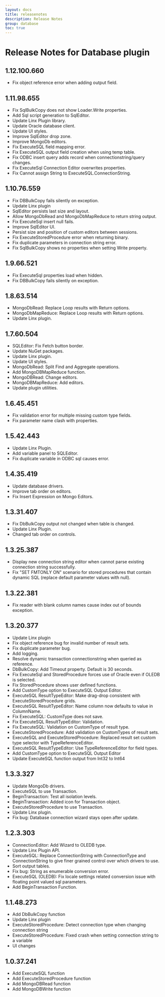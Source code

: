 ```yaml
---
layout: docs
title: releasenotes
description: Release Notes
group: database
toc: true
---
```

# Release Notes for Database plugin
<a id="1_12_100_660"></a>
## 1.12.100.660
- Fix object reference error when adding output field.

<a id="1_11_98_655"></a>
## 1.11.98.655
- Fix SqlBulkCopy does not show Loader.Write properties.
- Add Sql script generation to SqlEditor.
- Update Linx Plugin library.
- Update Oracle database client.
- Update UI styles.
- Improve SqlEditor drop zone.
- Improve MongoDb editors.
- Fix ExecuteSQL field mapping error.
- Fix ExecuteSQL output field creation when using temp table.
- Fix ODBC insert query adds record when connectionstring/query changes.
- Fix ExecuteSql Connection Editor overwrites properties.
- Fix Cannot assign String to ExecuteSQL.ConnectionString.

<a id="1_10_76_559"></a>
## 1.10.76.559
- Fix DBBulkCopy fails silently on exception.
- Update Linx plugin
- SqlEditor persists last size and layout.
- Allow MongoDbRead and MongoDbMapReduce to return string output.
- Fix ExecuteSql insert null fails.
- Improve SqlEditor UI.
- Persist size and position of custom editors between sessions.
- Fix ExecuteStoredProcedure error when returning binary.
- Fix duplicate parameters in connection string error.
- Fix SqlBulkCopy shows no properties when setting Write property.
<a id="1_9_66_521"></a>
## 1.9.66.521
- Fix ExecuteSql properties load when hidden.
- Fix DBBulkCopy fails silently on exception.
<a id="1_8_63_514"></a>
## 1.8.63.514
- MongoDbRead: Replace Loop results with Return options.
- MongoDbMapReduce: Replace Loop results with Return options.
- Update Linx plugin.
<a id="1_7_60_504"></a>
## 1.7.60.504
- SQLEditor: Fix Fetch button border.
- Update NuGet packages.
- Update Linx plugin.
- Update UI styles.
- MongoDbRead: Split Find and Aggregate operations.
- Add MongoDBMapReduce function.
- MongoDBRead: Change editors.
- MongoDBMapReduce: Add editors.
- Update plugin utilities.
<a id="1_6_45_451"></a>
## 1.6.45.451
- Fix validation error for multiple missing custom type fields.
- Fix parameter name clash with properties.
<a id="1_5_42_443"></a>
## 1.5.42.443
- Update Linx Plugin.
- Add variable panel to SQLEditor.
- Fix duplicate variable in ODBC sql causes error.
<a id="1_4_35_419"></a>
## 1.4.35.419
- Update database drivers.
- Improve tab order on editors.
- Fix Insert Expression on Mongo Editors.
<a id="1_3_31_407"></a>
## 1.3.31.407
- Fix DbBulkCopy output not changed when table is changed.
- Update Linx Plugin.
- Changed tab order on controls.
<a id="1_3_25_387"></a>
## 1.3.25.387
- Display new connection string editor when cannot parse existing connection string successfully. 
- Fix "SET FMTONLY ON" scenario for stored procedures that contain dynamic SQL (replace default parameter values with null).
<a id="1_3_22_381"></a>
## 1.3.22.381
- Fix reader with blank column names cause index out of bounds exception.
<a id="1_3_20_377"></a>
## 1.3.20.377
- Update Linx plugin
- Fix object reference bug for invalid number of result sets.
- Fix duplicate parameter bug.
- Add logging.
- Resolve dynamic transaction connectionstring when queried as reference.
- DbBulkCopy: Add Timeout property. Default is 30 seconds.
- Fix ExecuteSql and StoredProcedure forces use of Oracle even if OLEDB is selected.
- Fix StoredProcedure shows user defined functions.
- Add CustomType option to ExecuteSQL Output Editor.
- ExecuteSQL ResultTypeEditor: Make drag-drop consistent with ExecuteStoredProcedure grids.
- ExecuteSQL ResultTypeEditor: Name column now defaults to value in ColumnName.
- Fix ExecuteSQL: CustomType does not save.
- Fix ExecuteSQL ResultTypeEditor: Validation.
- Fix ExecuteSQL: Validation on CustomType of result type.
- ExecuteStoredProcedure: Add validation on CustomTypes of result sets.
- ExecuteSQL and ExecuteStoredProcedure: Replaced result set custom type selector with TypeReferenceEditor.
- ExecuteSQL ResultTypeEditor: Use TypeReferenceEditor for field types.
- Add CustomType option to ExecuteSQL Output Editor
- Update ExecuteSQL function output from Int32 to Int64
<a id="1_3_3_327"></a>
## 1.3.3.327
- Update MongoDb drivers.
- ExecuteSQL to use Transaction.
- BeginTransaction: Test all isolation levels.
- BeginTransaction: Added icon for Transaction object.
- ExecuteStoredProcedure to use Transaction.
- Update Linx plugin.
- Fix bug: Database connection wizard stays open after update.
<a id="1_2_3_303"></a>
## 1.2.3.303
- ConnectionEditor: Add Wizard to OLEDB type.
- Update Linx Plugin API.
- ExecuteSQL: Replace ConnectionString with ConnectionType and ConnectionString to give finer grained control over which drivers to use.
- Sort output tables.
- Fix bug: String as enumerable conversion error.
- ExecuteSQL (OLEDB): Fix locale settings related conversion issue with floating point valued sql parameters.
- Add BeginTransaction Function.
<a id="1_1_48_273"></a>
## 1.1.48.273
- Add DbBulkCopy function
- Update Linx plugin
- ExecuteStoredProcedure: Detect connection type when changing connection string
- ExecuteStoredProcedure: Fixed crash when setting connection string to a variable 
- UI changes
<a id="1_0_37_241"></a>
## 1.0.37.241
- Add ExecuteSQL function
- Add ExecuteStoredProcedure function
- Add MongoDBRead function
- Add MongoDBWrite function
